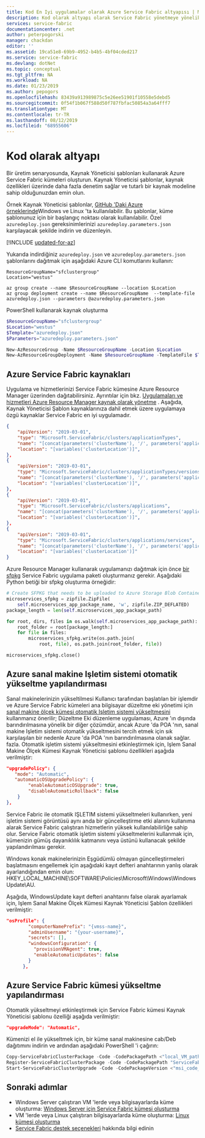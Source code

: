 ```yaml
---
title: Kod En Iyi uygulamalar olarak Azure Service Fabric altyapısı | Microsoft Docs
description: Kod olarak altyapı olarak Service Fabric yönetmeye yönelik en iyi uygulamalar.
services: service-fabric
documentationcenter: .net
author: peterpogorski
manager: chackdan
editor: ''
ms.assetid: 19ca51e8-69b9-4952-b4b5-4bf04cded217
ms.service: service-fabric
ms.devlang: dotNet
ms.topic: conceptual
ms.tgt_pltfrm: NA
ms.workload: NA
ms.date: 01/23/2019
ms.author: pepogors
ms.openlocfilehash: 83439a913989875c5e26ee51901f10558e5debd5
ms.sourcegitcommit: 0f54f1b067f588d50f787fbfac50854a3a64fff7
ms.translationtype: MT
ms.contentlocale: tr-TR
ms.lasthandoff: 08/12/2019
ms.locfileid: "68955606"
---
```

# <a name="infrastructure-as-code"></a>Kod olarak altyapı

Bir üretim senaryosunda, Kaynak Yöneticisi şablonları kullanarak Azure Service Fabric kümeleri oluşturun. Kaynak Yöneticisi şablonlar, kaynak özellikleri üzerinde daha fazla denetim sağlar ve tutarlı bir kaynak modeline sahip olduğunuzdan emin olun.

Örnek Kaynak Yöneticisi şablonlar, [GitHub 'Daki Azure örneklerinde](https://github.com/Azure-Samples/service-fabric-cluster-templates)Windows ve Linux 'ta kullanılabilir. Bu şablonlar, küme şablonunuz için bir başlangıç noktası olarak kullanılabilir. Özel `azuredeploy.json` gereksinimlerinizi `azuredeploy.parameters.json` karşılayacak şekilde indirin ve düzenleyin.

[!INCLUDE [updated-for-az](../../includes/updated-for-az.md)]

Yukarıda indirdiğiniz `azuredeploy.json` ve `azuredeploy.parameters.json` şablonlarını dağıtmak için aşağıdaki Azure CLI komutlarını kullanın:

```azurecli
ResourceGroupName="sfclustergroup"
Location="westus"

az group create --name $ResourceGroupName --location $Location 
az group deployment create --name $ResourceGroupName  --template-file azuredeploy.json --parameters @azuredeploy.parameters.json
```

PowerShell kullanarak kaynak oluşturma

```powershell
$ResourceGroupName="sfclustergroup"
$Location="westus"
$Template="azuredeploy.json"
$Parameters="azuredeploy.parameters.json"

New-AzResourceGroup -Name $ResourceGroupName -Location $Location
New-AzResourceGroupDeployment -Name $ResourceGroupName -TemplateFile $Template -TemplateParameterFile $Parameters
```

## <a name="azure-service-fabric-resources"></a>Azure Service Fabric kaynakları

Uygulama ve hizmetlerinizi Service Fabric kümesine Azure Resource Manager üzerinden dağıtabilirsiniz. Ayrıntılar için bkz. [Uygulamaları ve hizmetleri Azure Resource Manager kaynak olarak yönetme](https://docs.microsoft.com/azure/service-fabric/service-fabric-application-arm-resource) . Aşağıda, Kaynak Yöneticisi Şablon kaynaklarınıza dahil etmek üzere uygulamaya özgü kaynaklar Service Fabric en iyi uygulamadır.

```json
{
    "apiVersion": "2019-03-01",
    "type": "Microsoft.ServiceFabric/clusters/applicationTypes",
    "name": "[concat(parameters('clusterName'), '/', parameters('applicationTypeName'))]",
    "location": "[variables('clusterLocation')]",
},
{
    "apiVersion": "2019-03-01",
    "type": "Microsoft.ServiceFabric/clusters/applicationTypes/versions",
    "name": "[concat(parameters('clusterName'), '/', parameters('applicationTypeName'), '/', parameters('applicationTypeVersion'))]",
    "location": "[variables('clusterLocation')]",
},
{
    "apiVersion": "2019-03-01",
    "type": "Microsoft.ServiceFabric/clusters/applications",
    "name": "[concat(parameters('clusterName'), '/', parameters('applicationName'))]",
    "location": "[variables('clusterLocation')]",
},
{
    "apiVersion": "2019-03-01",
    "type": "Microsoft.ServiceFabric/clusters/applications/services",
    "name": "[concat(parameters('clusterName'), '/', parameters('applicationName'), '/', parameters('serviceName'))]",
    "location": "[variables('clusterLocation')]"
}
```

Azure Resource Manager kullanarak uygulamanızı dağıtmak için önce [bir sfpkg](https://docs.microsoft.com/azure/service-fabric/service-fabric-package-apps#create-an-sfpkg) Service Fabric uygulama paketi oluşturmanız gerekir. Aşağıdaki Python betiği bir sfpkg oluşturma örneğidir:

```python
# Create SFPKG that needs to be uploaded to Azure Storage Blob Container
microservices_sfpkg = zipfile.ZipFile(
    self.microservices_app_package_name, 'w', zipfile.ZIP_DEFLATED)
package_length = len(self.microservices_app_package_path)

for root, dirs, files in os.walk(self.microservices_app_package_path):
    root_folder = root[package_length:]
    for file in files:
        microservices_sfpkg.write(os.path.join(
            root, file), os.path.join(root_folder, file))

microservices_sfpkg.close()
```

## <a name="azure-virtual-machine-operating-system-automatic-upgrade-configuration"></a>Azure sanal makine Işletim sistemi otomatik yükseltme yapılandırması 
Sanal makinelerinizin yükseltilmesi Kullanıcı tarafından başlatılan bir işlemdir ve Azure Service Fabric kümeleri ana bilgisayar düzeltme eki yönetimi için [sanal makine ölçek kümesi otomatik Işletim sistemi yükseltmesini](https://docs.microsoft.com/azure/virtual-machine-scale-sets/virtual-machine-scale-sets-automatic-upgrade) kullanmanız önerilir; Düzeltme Eki düzenleme uygulaması, Azure 'ın dışında barındırılmasına yönelik bir diğer çözümdür, ancak Azure 'da POA 'nın, sanal makine Işletim sistemi otomatik yükseltmesini tercih etmek için sık karşılaşılan bir nedenle Azure 'da POA 'nın barındırılmasına olanak sağlar. fazla. Otomatik işletim sistemi yükseltmesini etkinleştirmek için, Işlem Sanal Makine Ölçek Kümesi Kaynak Yöneticisi şablonu özellikleri aşağıda verilmiştir:

```json
"upgradePolicy": {
   "mode": "Automatic",
   "automaticOSUpgradePolicy": {
        "enableAutomaticOSUpgrade": true,
        "disableAutomaticRollback": false
    }
},
```
Service Fabric ile otomatik IŞLETIM sistemi yükseltmeleri kullanırken, yeni işletim sistemi görüntüsü aynı anda bir güncelleştirme etki alanını kullanıma alarak Service Fabric çalıştıran hizmetlerin yüksek kullanılabilirliğe sahip olur. Service Fabric otomatik işletim sistemi yükseltmelerini kullanmak için, kümenizin gümüş dayanıklılık katmanını veya üstünü kullanacak şekilde yapılandırılması gerekir.

Windows konak makinelerinizin Eşgüdümlü olmayan güncelleştirmeleri başlatmasını engellemek için aşağıdaki kayıt defteri anahtarının yanlış olarak ayarlandığından emin olun: HKEY_LOCAL_MACHINE\SOFTWARE\Policies\Microsoft\Windows\WindowsUpdate\AU.

Aşağıda, WindowsUpdate kayıt defteri anahtarını false olarak ayarlamak için, Işlem Sanal Makine Ölçek Kümesi Kaynak Yöneticisi Şablon özellikleri verilmiştir:
```json
"osProfile": {
        "computerNamePrefix": "{vmss-name}",
        "adminUsername": "{your-username}",
        "secrets": [],
        "windowsConfiguration": {
          "provisionVMAgent": true,
          "enableAutomaticUpdates": false
        }
      },
```

## <a name="azure-service-fabric-cluster-upgrade-configuration"></a>Azure Service Fabric kümesi yükseltme yapılandırması
Otomatik yükseltmeyi etkinleştirmek için Service Fabric kümesi Kaynak Yöneticisi şablonu özelliği aşağıda verilmiştir:
```json
"upgradeMode": "Automatic",
```
Kümenizi el ile yükseltmek için, bir küme sanal makinesine cab/Deb dağıtımını indirin ve ardından aşağıdaki PowerShell 'i çağırın:
```powershell
Copy-ServiceFabricClusterPackage -Code -CodePackagePath <"local_VM_path_to_msi"> -CodePackagePathInImageStore ServiceFabric.msi -ImageStoreConnectionString "fabric:ImageStore"
Register-ServiceFabricClusterPackage -Code -CodePackagePath "ServiceFabric.msi"
Start-ServiceFabricClusterUpgrade -Code -CodePackageVersion <"msi_code_version">
```

## <a name="next-steps"></a>Sonraki adımlar

* Windows Server çalıştıran VM 'lerde veya bilgisayarlarda küme oluşturma: [Windows Server için Service Fabric kümesi oluşturma](service-fabric-tutorial-create-vnet-and-windows-cluster.md)
* VM 'lerde veya Linux çalıştıran bilgisayarlarda küme oluşturma: [Linux kümesi oluşturma](service-fabric-tutorial-create-vnet-and-linux-cluster.md)
* [Service Fabric destek seçenekleri](service-fabric-support.md) hakkında bilgi edinin
